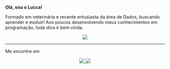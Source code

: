 **Olá, sou o Lucca!**

Formado em veterinária e recente entusiasta da área de Dados, buscando aprender e evoluir!
Aos poucos desenvolvendo meus conhecimentos em programação, toda dica é bem vinda.

<p align="center">
  <a href="https://skillicons.dev">
    <img src="https://skillicons.dev/icons?i=py,mysql" />
  </a>
</p>
</div>

<hr>
Me encontre em <p align="center">
  <a href="https://www.linkedin.com/in/luccapoliveira/">
    <img src="https://skillicons.dev/icons?i=linkedin" />
  <a href="mailto:lucca.piasseta@gmail.com">
    <img src="https://skillicons.dev/icons?i=gmail" />
  </a>
</p>
